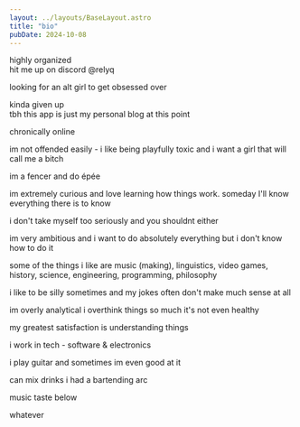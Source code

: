 ```yaml
---
layout: ../layouts/BaseLayout.astro
title: "bio"
pubDate: 2024-10-08
---
```


highly organized \
hit me up on discord @relyq

looking for an alt girl to get obsessed over

kinda given up \
tbh this app is just my personal blog at this point

chronically online

im not offended easily - i like being playfully toxic and i want a girl that will call me a bitch

im a fencer and do épée

im extremely curious and love learning how things work. someday I'll know everything there is to know

i don't take myself too seriously and you shouldnt either

im very ambitious and i want to do absolutely everything but i don't know how to do it

some of the things i like are music (making), linguistics, video games, history, science, engineering, programming, philosophy

i like to be silly sometimes and my jokes often don't make much sense at all

im overly analytical i overthink things so much it's not even healthy

my greatest satisfaction is understanding things

i work in tech - software & electronics

i play guitar and sometimes im even good at it

can mix drinks i had a bartending arc

music taste below

whatever
